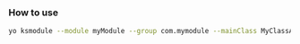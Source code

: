 ### How to use
```bash
yo ksmodule --module myModule --group com.mymodule --mainClass MyClassApplication
```
